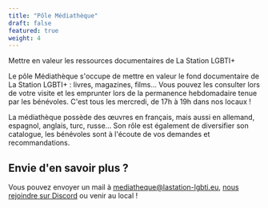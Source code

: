 ```yaml
---
title: "Pôle Médiathèque"
draft: false
featured: true
weight: 4
---
```


Mettre en valeur les ressources documentaires de La Station LGBTI+


Le pôle Médiathèque s'occupe de mettre en valeur le fond documentaire de La Station LGBTI+ : livres, magazines, films... Vous pouvez les consulter lors de votre visite et les emprunter lors de la permanence hebdomadaire tenue par les bénévoles. C'est tous les mercredi, de 17h à 19h dans nos locaux !

La médiathèque possède des œuvres en français, mais aussi en allemand, espagnol, anglais, turc, russe... Son rôle est également de diversifier son catalogue, les bénévoles sont à l'écoute de vos demandes et recommandations.

## Envie d'en savoir plus ?

Vous pouvez envoyer un mail à mediatheque@lastation-lgbti.eu, [nous rejoindre sur Discord](https://discord.gg/hMjAqkVDRh) ou venir au local !
